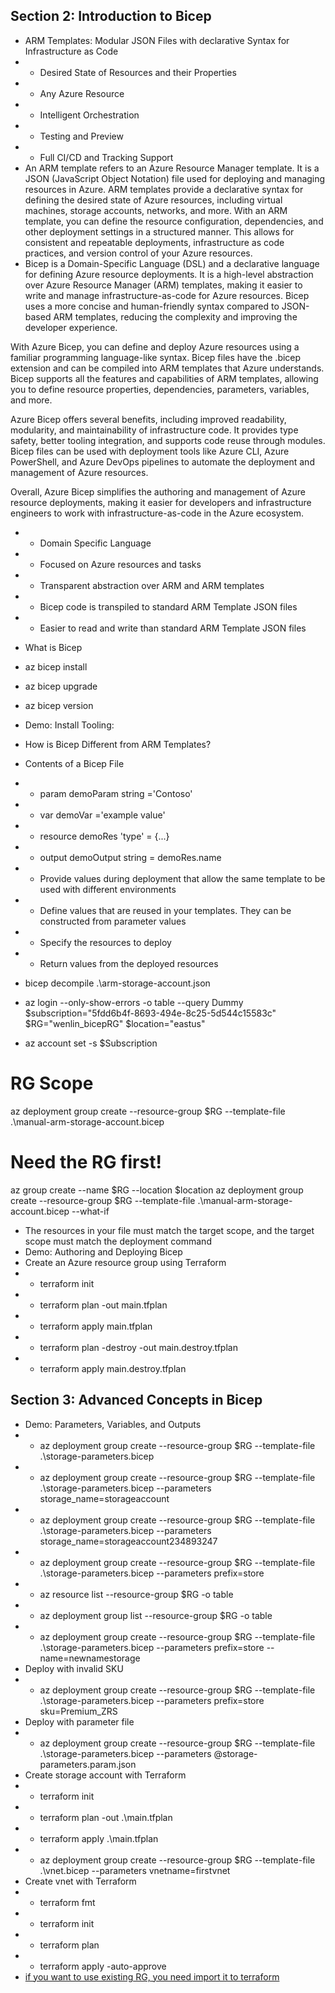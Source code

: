 ## Section 2: Introduction to Bicep
* ARM Templates: Modular JSON Files with declarative Syntax for Infrastructure as Code
* * Desired State of Resources and their Properties
* * Any Azure Resource
* * Intelligent Orchestration
* * Testing and Preview
* * Full CI/CD and Tracking Support
* An ARM template refers to an Azure Resource Manager template. It is a JSON (JavaScript Object Notation) file used for deploying and managing resources in Azure. ARM templates provide a declarative syntax for defining the desired state of Azure resources, including virtual machines, storage accounts, networks, and more. With an ARM template, you can define the resource configuration, dependencies, and other deployment settings in a structured manner. This allows for consistent and repeatable deployments, infrastructure as code practices, and version control of your Azure resources.
* Bicep is a Domain-Specific Language (DSL) and a declarative language for defining Azure resource deployments. It is a high-level abstraction over Azure Resource Manager (ARM) templates, making it easier to write and manage infrastructure-as-code for Azure resources. Bicep uses a more concise and human-friendly syntax compared to JSON-based ARM templates, reducing the complexity and improving the developer experience.

With Azure Bicep, you can define and deploy Azure resources using a familiar programming language-like syntax. Bicep files have the .bicep extension and can be compiled into ARM templates that Azure understands. Bicep supports all the features and capabilities of ARM templates, allowing you to define resource properties, dependencies, parameters, variables, and more.

Azure Bicep offers several benefits, including improved readability, modularity, and maintainability of infrastructure code. It provides type safety, better tooling integration, and supports code reuse through modules. Bicep files can be used with deployment tools like Azure CLI, Azure PowerShell, and Azure DevOps pipelines to automate the deployment and management of Azure resources.

Overall, Azure Bicep simplifies the authoring and management of Azure resource deployments, making it easier for developers and infrastructure engineers to work with infrastructure-as-code in the Azure ecosystem.
* * Domain Specific Language
* * Focused on Azure resources and tasks
* * Transparent abstraction over ARM and ARM templates
* * Bicep code is transpiled to standard ARM Template JSON files
* * Easier to read and write than standard ARM Template JSON files
* What is Bicep
* az bicep install
* az bicep upgrade
* az bicep version
* Demo: Install Tooling:
* How is Bicep Different from ARM Templates?
* Contents of a Bicep File
* * param demoParam string ='Contoso'
* * var demoVar ='example value'
* * resource demoRes 'type' = {...}
* * output demoOutput string = demoRes.name

* * Provide values during deployment that allow the same template to be used with different environments
* * Define values that are reused in your templates. They can be constructed from parameter values
* * Specify the resources to deploy
* * Return values from the deployed resources
* bicep decompile .\arm-storage-account.json 
* az login --only-show-errors -o table --query Dummy
$subscription="5fdd6b4f-8693-494e-8c25-5d544c15583c"
$RG="wenlin_bicepRG"
$location="eastus"
* az account set -s $Subscription
# RG Scope
az deployment group create --resource-group $RG --template-file .\manual-arm-storage-account.bicep
# Need the RG first!
az group create --name $RG --location $location
az deployment group create --resource-group $RG --template-file .\manual-arm-storage-account.bicep --what-if
* The resources in your file must match the target scope, and the target scope must match the deployment command
* Demo: Authoring and Deploying Bicep
* Create an Azure resource group using Terraform
* * terraform init
* * terraform plan -out main.tfplan
* * terraform apply main.tfplan
* * terraform plan -destroy -out main.destroy.tfplan
* * terraform apply main.destroy.tfplan
## Section 3: Advanced Concepts in Bicep
* Demo: Parameters, Variables, and Outputs
* * az deployment group create --resource-group $RG --template-file .\storage-parameters.bicep
* * az deployment group create --resource-group $RG --template-file .\storage-parameters.bicep --parameters storage_name=storageaccount
* * az deployment group create --resource-group $RG --template-file .\storage-parameters.bicep --parameters storage_name=storageaccount234893247
* * az deployment group create --resource-group $RG --template-file .\storage-parameters.bicep --parameters prefix=store
* * az resource list --resource-group $RG -o table
* * az deployment group list --resource-group $RG -o table
* * az deployment group create --resource-group $RG --template-file .\storage-parameters.bicep --parameters prefix=store --name=newnamestorage
* Deploy with invalid SKU
* * az deployment group create --resource-group $RG --template-file .\storage-parameters.bicep --parameters prefix=store sku=Premium_ZRS
* Deploy with parameter file
* * az deployment group create --resource-group $RG --template-file .\storage-parameters.bicep --parameters @storage-parameters.param.json
* Create storage account with Terraform
* * terraform init
* * terraform plan -out .\main.tfplan
* * terraform apply .\main.tfplan
* * az deployment group create --resource-group $RG --template-file .\vnet.bicep --parameters vnetname=firstvnet
* Create vnet with Terraform
* * terraform fmt
* * terraform init
* * terraform plan
* * terraform apply -auto-approve
* [if you want to use existing RG, you need import it to terraform ](https://gmusumeci.medium.com/how-to-import-an-existing-azure-resource-in-terraform-6d585f93ea02)